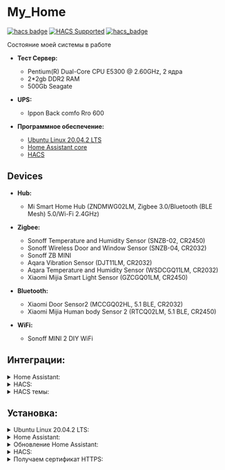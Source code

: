 # My_Home

[![hacs badge](https://img.shields.io/badge/HACS-Default-orange.svg)](https://github.com/custom-components/hacs)
[![HACS Supported](https://img.shields.io/badge/HACS-Supported-green.svg)](https://hacs.xyz)
[![hacs_badge](https://img.shields.io/badge/HACS-Custom-orange.svg)](https://github.com/custom-components/hacs)

Состояние моей системы в работе


- **Тест Сервер:**

  - Pentium(R) Dual-Core CPU E5300 @ 2.60GHz, 2 ядра
  - 2*2gb DDR2 RAM
  - 500Gb Seagate

- **UPS:**
  - Ippon Back comfo Rro 600

- **Программное обеспечение:** 

  - [Ubuntu Linux 20.04.2 LTS](https://releases.ubuntu.com/20.04/)
  - [Home Assistant core](https://www.home-assistant.io/installation/linux#install-home-assistant-core)
  - [HACS](https://hacs.xyz/)

## Devices
- **Hub:**
  - Mi Smart Home Hub (ZNDMWG02LM, Zigbee 3.0/Bluetooth (BLE Mesh) 5.0/Wi-Fi 2.4GHz)

- **Zigbee:**
  - Sonoff Temperature and Humidity Sensor (SNZB-02, CR2450)
  - Sonoff Wireless Door and Window Sensor (SNZB-04, CR2032)
  - Sonoff ZB MINI
  - Aqara Vibration Sensor (DJT11LM, CR2032)
  - Aqara Temperature and Humidity Sensor (WSDCGQ11LM, CR2032)
  - Xiaomi Mijia Smart Light Sensor (GZCGQ01LM, CR2450)

- **Bluetooth:**
  - Xiaomi Door Sensor2 (MCCGQ02HL, 5.1 BLE, CR2032)
  - Xiaomi Mijia Human body Sensor 2 (RTCQ02LM, 5.1 BLE, CR2450)

- **WiFi:**
  - Sonoff MINI 2 DIY WiFi

## Интеграции:
<details><summary>Home Assistant:</summary>
<p>

  * [Zigbee Home Automation](https://www.home-assistant.io/integrations/zha/)
  * [AirVisual Cloud API](https://www.home-assistant.io/integrations/airvisual)
  * [Google Cast](https://www.home-assistant.io/integrations/cast)
  * [Meteorologisk institutt (Met.no)](https://www.home-assistant.io/integrations/met)
  * [MQTT](https://www.home-assistant.io/integrations/mqtt)
  * [Network UPS Tools (NUT)](https://www.home-assistant.io/integrations/nut)
  * [OpenWeatherMap](https://www.home-assistant.io/integrations/openweathermap)
  * [Plex Media Server](https://www.home-assistant.io/integrations/plex)
  * [Samsung Smart TV](https://www.home-assistant.io/integrations/samsungtv)
  * [Speedtest.net](https://www.home-assistant.io/integrations/speedtestdotnet)
  * [UPnP/IGD](https://www.home-assistant.io/integrations/upnp)

  * [Local IP Address](https://www.home-assistant.io/integrations/local_ip)
  * [Mobile App](https://www.home-assistant.io/integrations/mobile_app)
  * [Shopping List](https://www.home-assistant.io/integrations/shopping_list)
  * [Certificate Expiry](https://www.home-assistant.io/integrations/cert_expiry)
  
  

</p>
</details>
  

<details><summary>HACS:</summary>
<p>


  * [Xiaomi Gateway 3](https://github.com/AlexxIT/XiaomiGateway3)
  * [SonoffLAN](https://github.com/AlexxIT/SonoffLAN)
  * [YandexStation](https://github.com/AlexxIT/YandexStation)
  
  * [StartTime](https://github.com/AlexxIT/StartTime)
  * [MorphNumbers](https://github.com/AlexxIT/MorphNumbers)
  * [PythonScriptsPro](https://github.com/AlexxIT/PythonScriptsPro)
  
  * [Alarmo](https://github.com/nielsfaber/alarmo)

  * [scheduler-component](https://github.com/nielsfaber/scheduler-component)





  * [hass-lkcomu-interrao (ЕЛК ЖКХ «Интер РАО»)](https://github.com/alryaz/hass-lkcomu-interrao)

  * [Scheduler-component](https://github.com/nielsfaber/scheduler-component)
  * [Sensor.yandex_maps](https://github.com/custom-components/sensor.yandex_maps)
  * [irrigation_unlimited](https://github.com/rgc99/irrigation_unlimited)
  * [yandex_smart_home](https://github.com/dmitry-k/yandex_smart_home)



  * [weather-card](https://github.com/bramkragten/weather-card)
  * [flex-table-card](https://github.com/custom-cards/flex-table-card)
  * [mini-graph-card](https://github.com/kalkih/mini-graph-card)
  * [lovelace-auto-entities](https://github.com/thomasloven/lovelace-auto-entities)
  * [mini-media-player](https://github.com/kalkih/mini-media-player)
  * [scheduler-card](https://github.com/nielsfaber/scheduler-card)
  * [stack-in-card](https://github.com/custom-cards/stack-in-card)
  * [battery-state-card](https://github.com/maxwroc/battery-state-card)
  * [hass-bha-icons](https://github.com/hulkhaugen/hass-bha-icons)
  * [ha-lovelace-elapsed-time-card](https://github.com/kirbo/ha-lovelace-elapsed-time-card)
  * [lovelace-tempometer-gauge-card](https://github.com/SNoof85/lovelace-tempometer-gauge-card)
  * [air-visual-card](https://github.com/dnguyen800/air-visual-card)
  * [ha-yandex-icons](https://github.com/iswitch/ha-yandex-icons)
  * [simple-thermostat](https://github.com/nervetattoo/simple-thermostat)
  * [vertical-stack-in-card](https://github.com/ofekashery/vertical-stack-in-card)
  * [mini-humidifier](https://github.com/artem-sedykh/mini-humidifier)
  * [lovelace-multiple-entity-row](https://github.com/benct/lovelace-multiple-entity-row)
  * [logbook-card](https://github.com/royto/logbook-card)

  * [home-assistant-sun-card](https://github.com/AitorDB/home-assistant-sun-card)
  * [zha-network-card](https://github.com/dmulcahey/zha-network-card)
  * [apexcharts-card](https://github.com/RomRider/apexcharts-card#yaxis-options-multi-y-axis)
  * [lovelace-fold-entity-row](https://github.com/thomasloven/lovelace-fold-entity-row)
  * [lovelace-layout-card](https://github.com/thomasloven/lovelace-layout-card)

  * [hass-yandex-music-browser](https://github.com/alryaz/hass-yandex-music-browser)
  * [hass-moscow-pgu](https://github.com/alryaz/hass-moscow-pgu)
  * [SamsungTV Tizen](https://github.com/jaruba/ha-samsungtv-tizen)
  * [button-card](https://github.com/custom-cards/button-card)
  * [timer-bar-card](https://github.com/rianadon/timer-bar-card)
  * [hass-node-red](https://github.com/zachowj/hass-node-red)
  * [lovelace-card-mod](https://github.com/thomasloven/lovelace-card-mod)
  * [ha-gismeteo](https://github.com/Limych/ha-gismeteo)
  * [simple-weather-card](https://github.com/kalkih/simple-weather-card)
  * [slider-button-card](https://github.com/mattieha/slider-button-card)
  * [lovelace-card-mod](https://github.com/thomasloven/lovelace-card-mod)
  * [home-assistant-variables](https://github.com/snarky-snark/home-assistant-variables)
  * [bar-card](https://github.com/custom-cards/bar-card)
  
  
</p>
</details>
  

  
  
  
<details><summary>HACS темы:</summary>
<p>
  
</p>
</details>

## Установка:
<details><summary>Ubuntu Linux 20.04.2 LTS:</summary>
<p>



  
  
 </p>
</details> 




<details><summary>Home Assistant:</summary>
<p>

1. Обновляем систему "Ubuntu Server" до актуального состояния
```shell
sudo apt-get update
```
```shell
sudo apt-get upgrade -y
```
2. После обновления системы устанавливаем необходимые компоненты и зависимости. 
```shell
sudo apt-get install python3 python3-dev python3-venv python3-pip libffi-dev libssl-dev autoconf build-essential
```
2.1 Соглошаемся
```shell
Y
``` 
  
3. Создаем нового системного пользователя с домашней папкой для запуска и работы ядра Home Assistant, назовем его homeassistant. Добавим его в группу dialout для взаимодействия с устройствами Z-Wave и ZigBee
```shell
sudo useradd -rm homeassistant -G dialout
```   
  
4.  Далее создаем папку для ядра Home Assistant и устанавливаем пользователя homeassistant для неё владельцем 
```shell
cd /srv
```   
```shell
sudo mkdir homeassistant
```  
```shell
sudo chown homeassistant:homeassistant /srv/homeassistant
```   
  
5. Теперь создаем виртуальное окружение для ядра Home Assistant, делаем это для учетной записи homeassistant 
```shell
sudo -u homeassistant -H -s 
```   
```shell
cd /srv/homeassistant
```  
```shell
python3 -m venv .
```  
```shell
source bin/activate
```   
  
6.  После активации виртуальной среды выполняем установку необходимого пакета Python
```shell
python3 -m pip install wheel
```   
  
7. По завершении установки пакета Python приступаем к установке Home Assistant
```shell
pip3 install homeassistant
```   
8. Запускаем наш Home Assistant в первый раз. При первом запуске в домашнем каталоге пользователя homeassistant (/home/homeassistant) будет создана папка .homeassistant, в которой будут находится конфигурационные файлы системы
 ```shell
hass
```   

9. Первый запуск может занимать 5-10 МИНУТ, после чего проверяем доступность установленной системы через браузер http://192.168.Х.ХХ:8123 

10. Прерываем работу запущенной системы
```shell
Ctrl+C
```   

10.1 Выходим из учетной записи пользователя homeassistant   
```shell
exit
```    
  
11. Создаем файл для запуска сервиса при старте системы
```shell
sudo nano /etc/systemd/system/homeassistant@homeassistant.service
```   
  
11.1 Заполняем его
```yaml
[Unit]
Description=Home Assistant
After=network-online.target
[Service]
Type=simple
User=%i
WorkingDirectory=/home/%i/.homeassistant
ExecStart=/srv/homeassistant/bin/hass -c "/home/%i/.homeassistant"

[Install]
WantedBy=multi-user.target
``` 
  
11.2 Выходим
```shell
Ctrl+X
Y
Enter
```    
  
12. Запускаем сервис
```shell
sudo systemctl --system daemon-reload
``` 
```shell
sudo systemctl enable homeassistant@homeassistant.service
``` 
```shell
sudo systemctl start homeassistant@homeassistant.service
``` 
  
13. Проверяем работу сервиса
```shell
sudo systemctl status homeassistant@homeassistant.service
``` 
  
13.1 Проверяем доступность установленной системы через браузер http://192.168.Х.ХХ:8123

13.2 Выходим
```shell
Ctrl+X
```     
  
14. Перезагружаем систему
```shell
su reboot
```  

</p>
</details> 
  
<details><summary>Обновление Home Assistant:</summary>
<p>
  
1. Вводим
```shell
sudo -u homeassistant -H -s
``` 
```shell
source /srv/homeassistant/bin/activate
``` 
```shell
pip3 install --upgrade homeassistant
```   
```shell
exit
```   

2. После обновления выполняем перезапуск службы
```shell
sudo systemctl restart homeassistant@homeassistant.service
```
2.1 Проверяем доступность установленной системы через браузер http://192.168.Х.ХХ:8123
    
3. Перезагружаем систему
```shell
su reboot
```
</p>
</details>
 


<details><summary>HACS:</summary>
<p>

1. Сначала нам надо создать новую папку для кастомных компонентов
```shell
cd /home/homeassistant/.homeassistant/
```
```shell
sudo mkdir custom_components
```
```shell
sudo chmod 777 custom_components/
```

2. Устанавливаем unzip, потому что его нет в штатной поставке Ubuntu
```shell
sudo apt install unzip
```

3. Запускаем скрипт установки
```shell
wget -q -O - https://install.hacs.xyz | bash -
```

3. 1 Установка должна завершиться надписью "Installation completed".
```shell
INFO: Creating HACS directory...
INFO: Unpacking HACS...
INFO: Removing HACS zip file...
INFO: Installation complete.
```
  
4. Перезагружаем систему
```shell
su reboot
```
  
</p>
</details>   
  


<details><summary>Получаем сертификат HTTPS:</summary>
<p>

1. Теперь нам необходимо поставить пакет для запроса и получения ssl сертификата
```shell
sudo apt-get install certbot
```

2. Получаем сертификат ХХХХХХХХХ-водим свои данные
```shell
sudo certbot certonly --standalone --email ХХХХХХХХХ@gmail.com  -d ХХХХХХХХХ.asuscomm.com
```

2.1 Если все сделано правильно, вывод команды будет примерно такой
```shell
Saving debug log to /var/log/letsencrypt/letsencrypt.log
Plugins selected: Authenticator standalone, Installer None
Obtaining a new certificate
Performing the following challenges:
http-01 challenge for your.domain.org
Waiting for verification...
Cleaning up challenges

IMPORTANT NOTES:
 - Congratulations<span class="cm-variable-2"></span><span class="cm-variable-2"></span><span class="cm-variable-2"></span><span class="cm-variable-2"></span>! Your certificate and chain have been saved at:
   /etc/letsencrypt/live/your.domain.org/fullchain.pem
   Your key file has been saved at:
   /etc/letsencrypt/live/your.domain.org/privkey.pem
   Your cert will expire on 2019-02-19. To obtain a new or tweaked
   version of this certificate in the future, simply run certbot
   again. To non-interactively renew *all* of your certificates, run
   "certbot renew"
 - If<span class="cm-variable-2"></span><span class="cm-variable-2"></span><span class="cm-variable-2"></span><span class="cm-variable-2"></span> you like Certbot, please consider supporting our work by:

   Donating to ISRG / Let's Encrypt:   https://letsencrypt.org/donate
   Donating to EFF:                    https://eff.org/donate-le
```

3. Теперь нам необходимо копировать полученные сертификаты в папку настроек HA. Делаем следующее
```shell
cd /home/homeassistant/.homeassistant/
```
```shell
sudo cp /etc/letsencrypt/live/ХХХХХХХХХ.asuscomm.com/fullchain.pem fullchain.pem
```
```shell
sudo cp /etc/letsencrypt/live/ХХХХХХХХХ.asuscomm.com/privkey.pem privkey.pem
```
```shell
sudo chown -R homeassistant:homeassistant /home/homeassistant/.homeassistant/
```

4. После открываем файл configuration.yaml вашего HA удобным для вас способом и в разделе http: прописываем следующее
```yaml
http:
  ssl_certificate: /home/homeassistant/.homeassistant/fullchain.pem
  ssl_key: /home/homeassistant/.homeassistant/privkey.pem
```

Теперь наконец можем перезагрузить нашу систему

 ```shell
su reboot
```
  
и попробовать перейти на его вебморду, используя свеженастроеный https используя адрес вида https://ХХХХХХХХХ.asuscomm.com проверив тем самым, что все настроено правильно. 

P.S. Не забывайте, что сертификаты выдаются сроком на три месяца, и спустя этот срок, необходимо будет повторить действия из раздела "Получаем сертификат" п.2.

</p>
</details> 














